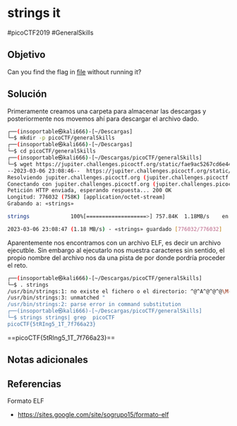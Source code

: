 # strings it
#picoCTF2019 #GeneralSkills 
## Objetivo
Can you find the flag in [file](https://jupiter.challenges.picoctf.org/static/fae9ac5267cd6e44124e559b901df177/strings) without running it?
## Solución
Primeramente creamos una carpeta para almacenar las descargas y posteriormente nos movemos ahí para descargar el archivo dado.

```bash
┌──(insoportable㉿kali666)-[~/Descargas]
└─$ mkdir -p picoCTF/generalSkills
┌──(insoportable㉿kali666)-[~/Descargas]
└─$ cd picoCTF/generalSkills 
┌──(insoportable㉿kali666)-[~/Descargas/picoCTF/generalSkills]
└─$ wget https://jupiter.challenges.picoctf.org/static/fae9ac5267cd6e44124e559b901df177/strings
--2023-03-06 23:08:46--  https://jupiter.challenges.picoctf.org/static/fae9ac5267cd6e44124e559b901df177/strings
Resolviendo jupiter.challenges.picoctf.org (jupiter.challenges.picoctf.org)... 3.131.60.8
Conectando con jupiter.challenges.picoctf.org (jupiter.challenges.picoctf.org)[3.131.60.8]:443... conectado.
Petición HTTP enviada, esperando respuesta... 200 OK
Longitud: 776032 (758K) [application/octet-stream]
Grabando a: «strings»

strings             100%[===================>] 757.84K  1.18MB/s    en 0.6s    

2023-03-06 23:08:47 (1.18 MB/s) - «strings» guardado [776032/776032]

```

Aparentemente nos encontramos con un archivo ELF, es decir un archivo ejecutble. Sin embargo al ejecutarlo nos muestra caracteres sin sentido, el propio nombre del archivo nos da una pista de por donde pordría proceder el reto.

```bash
┌──(insoportable㉿kali666)-[~/Descargas/picoCTF/generalSkills]
└─$ . strings
/usr/bin/strings:1: no existe el fichero o el directorio: ^@^A^@^@^@\M-09^@^@^@^@^@^@@^@^@^@^@^@^@^@\M-0t^@^@^@^@^@^@^@^@^@^@@^@8^@^M^@@^@^]^@^\^@^F^@^@^@^D^@^@^@@^@^@^@^@^@^@^@@^@^@^@^@^@^@^@@^@^@^@^@^@^@^@\M-X^B^@^@^@^@^@^@\M-X^B^@^@^@^@^@^@^H^@^@^@^@^@^@^@^C^@^@^@^D^@^@^@^X^C^@^@^@^@^@^@^X^C^@^@^@^@^@^@^X^C^@^@^@^@^@^@^\^@^@^@^@^@^@^@^\^@^@^@^@^@^@^@^A^@^@^@^@^@^@^@^A^@^@^@^D^@^@^@^@^@^@^@^@^@^@^@^@^@^@^@^@^@^@^@^@^@^@^@^@^@^@^@\M-^H^S^@^@^@^@^@^@\M-^H^S^@^@^@^@^@^@^@^P^@^@^@^@^@^@^A^@^@^@^E^@^@^@^@
/usr/bin/strings:3: unmatched "
/usr/bin/strings:2: parse error in command substitution
┌──(insoportable㉿kali666)-[~/Descargas/picoCTF/generalSkills]
└─$ strings strings| grep  picoCTF
picoCTF{5tRIng5_1T_7f766a23}
```

==picoCTF{5tRIng5_1T_7f766a23}==

## Notas adicionales

## Referencias
Formato ELF
- https://sites.google.com/site/sogrupo15/formato-elf